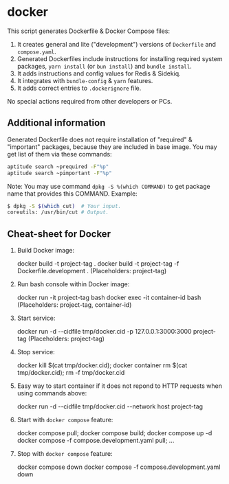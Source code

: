 # docker

This script generates Dockerfile & Docker Compose files:

1. It creates general and lite ("development") versions of `Dockerfile` and `compose.yaml`.
2. Generated Dockerfiles include instructions for installing required system packages,
   `yarn install` (or `bun install`) and `bundle install`.
3. It adds instructions and config values for Redis & Sidekiq.
4. It integrates with `bundle-config` & `yarn` features.
5. It adds correct entries to `.dockerignore` file.

No special actions required from other developers or PCs.

## Additional information

Generated Dockerfile does not require installation of "required" & "important" packages, because
they are included in base image. You may get list of them via these commands:

```sh
aptitude search ~prequired -F"%p"
aptitude search ~pimportant -F"%p"
```

Note:
You may use command `dpkg -S %(which COMMAND)` to get package name that provides this COMMAND. Example:

```sh
$ dpkg -S $(which cut)  # Your input.
coreutils: /usr/bin/cut # Output.
```

## Cheat-sheet for Docker

1. Build Docker image:

    docker build -t project-tag .
    docker build -t project-tag -f Dockerfile.development .
    (Placeholders: project-tag)

2. Run bash console within Docker image:

    docker run -it project-tag bash
    docker exec -it container-id bash
    (Placeholders: project-tag, container-id)

3. Start service:

    docker run -d --cidfile tmp/docker.cid -p 127.0.0.1:3000:3000 project-tag
    (Placeholders: project-tag)

4. Stop service:

    docker kill $(cat tmp/docker.cid); docker container rm $(cat tmp/docker.cid); rm -f tmp/docker.cid

5. Easy way to start container if it does not repond to HTTP requests when using commands above:

    docker run -d --cidfile tmp/docker.cid --network host project-tag

6. Start with `docker compose` feature:

    docker compose pull; docker compose build; docker compose up -d
    docker compose -f compose.development.yaml pull; ...

7. Stop with `docker compose` feature:

    docker compose down
    docker compose -f compose.development.yaml down
